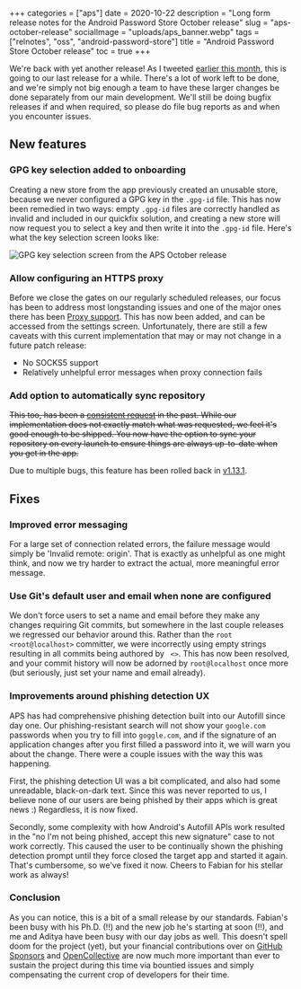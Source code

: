 +++
categories = ["aps"]
date = 2020-10-22
description = "Long form release notes for the  Android Password Store  October release"
slug = "aps-october-release"
socialImage = "uploads/aps_banner.webp"
tags = ["relnotes", "oss", "android-password-store"]
title = "Android Password Store October release"
toc = true
+++

We're back with yet another release! As I tweeted [earlier this month](https://twitter.com/msfjarvis/status/1314943278173745152), this is going to our last release for a while. There's a lot of work left to be done, and we're simply not big enough a team to have these larger changes be done separately from our main development. We'll still be doing bugfix releases if and when required, so please do file bug reports as and when you encounter issues.

## New features

### GPG key selection added to onboarding

Creating a new store from the app previously created an unusable store, because we never configured a GPG key in the `.gpg-id` file. This has now been remedied in two ways: empty `.gpg-id` files are correctly handled as invalid and included in our quickfix solution, and creating a new store will now request you to select a key and then write it into the `.gpg-id` file. Here's what the key selection screen looks like:

![GPG key selection screen from the APS October release](/uploads/aps-october-release-gpg-key-selection.webp)

### Allow configuring an HTTPS proxy

Before we close the gates on our regularly scheduled releases, our focus has been to address most longstanding issues and one of the major ones there has been [Proxy support](https://github.com/android-password-store/Android-Password-Store/issues/163). This has now been added, and can be accessed from the settings screen. Unfortunately, there are still a few caveats with this current implementation that may or may not change in a future patch release:

- No SOCKS5 support
- Relatively unhelpful error messages when proxy connection fails

### Add option to automatically sync repository

~~This too, has been a [consistent request](https://github.com/android-password-store/Android-Password-Store/issues/277) in the past. While our implementation does not exactly match what was requested, we feel it's good enough to be shipped. You now have the option to sync your repository on every launch to ensure things are always up-to-date when you get in the app.~~

Due to multiple bugs, this feature has been rolled back in [v1.13.1](https://github.com/android-password-store/Android-Password-Store/releases/tag/v1.13.1).

<!--![App launch screen showing the repository being synced](/uploads/aps-october-release-syncing-repository.webp)-->

## Fixes

### Improved error messaging

For a large set of connection related errors, the failure message would simply be 'Invalid remote: origin'. That is exactly as unhelpful as one might think, and now we try harder to extract the actual, more meaningful error message.

### Use Git's default user and email when none are configured

We don't force users to set a name and email before they make any changes requiring Git commits, but somewhere in the last couple releases we regressed our behavior around this. Rather than the `root <root@localhost>` committer, we were incorrectly using empty strings resulting in all commits being authored by ` <>`. This has now been resolved, and your commit history will now be adorned by `root@localhost` once more (but seriously, just set your name and email already).

### Improvements around phishing detection UX

APS has had comprehensive phishing detection built into our Autofill since day one. Our phishing-resistant search will not show your `google.com` passwords when you try to fill into `goggle.com`, and if the signature of an application changes after you first filled a password into it, we will warn you about the change. There were a couple issues with the way this was happening.

First, the phishing detection UI was a bit complicated, and also had some unreadable, black-on-dark text. Since this was never reported to us, I believe none of our users are being phished by their apps which is great news :) Regardless, it is now fixed.

Secondly, some complexity with how Android's Autofill APIs work resulted in the "no I'm not being phished, accept this new signature" case to not work correctly. This caused the user to be continually shown the phishing detection prompt until they force closed the target app and started it again. That's cumbersome, so we've fixed it now. Cheers to Fabian for his stellar work as always!

### Conclusion

As you can notice, this is a bit of a small release by our standards. Fabian's been busy with his Ph.D. (!!) and the new job he's starting at soon (!!), and me and Aditya have been busy with our day jobs as well. This doesn't spell doom for the project (yet), but your financial contributions over on [GitHub Sponsors](https://github.com/sponsors/msfjarvis) and [OpenCollective](https://opencollective.com/Android-Password-Store) are now much more important than ever to sustain the project during this time via bountied issues and simply compensating the current crop of developers for their time.
